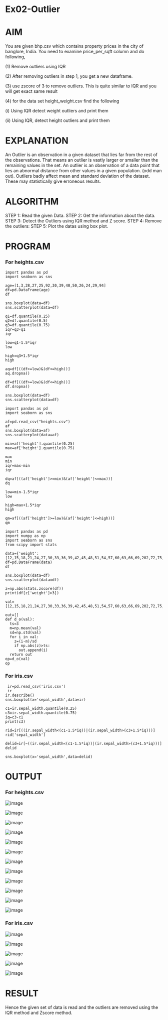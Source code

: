 # Ex02-Outlier
# AIM
You are given bhp.csv which contains property prices in the city of banglore, India. You need to examine price_per_sqft column and do following,

(1) Remove outliers using IQR

(2) After removing outliers in step 1, you get a new dataframe.

(3) use zscore of 3 to remove outliers. This is quite similar to IQR and you will get exact same result

(4) for the data set height_weight.csv find the following

(i) Using IQR detect weight outliers and print them

(ii) Using IQR, detect height outliers and print them

# EXPLANATION
An Outlier is an observation in a given dataset that lies far from the rest of the observations. That means an outlier is vastly larger or smaller than the remaining values in the set. An outlier is an observation of a data point that lies an abnormal distance from other values in a given population. (odd man out). Outliers badly affect mean and standard deviation of the dataset. These may statistically give erroneous results.

# ALGORITHM
STEP 1: Read the given Data.
STEP 2: Get the information about the data.
STEP 3: Detect the Outliers using IQR method and Z score.
STEP 4: Remove the outliers:
STEP 5: Plot the datas using box plot.

# PROGRAM
### For heights.csv
```
import pandas as pd
import seaborn as sns

age=[1,3,28,27,25,92,30,39,40,50,26,24,29,94]
df=pd.DataFrame(age)
df

sns.boxplot(data=df)
sns.scatterplot(data=df)

q1=df.quantile(0.25)
q2=df.quantile(0.5)
q3=df.quantile(0.75)
iqr=q3-q1
iqr

low=q1-1.5*iqr
low

high=q3+1.5*iqr
high

aq=df[((df>=low)&(df<=high))]
aq.dropna()

df=df[((df>=low)&(df<=high))]
df.dropna()

sns.boxplot(data=df)
sns.scatterplot(data=df)

import pandas as pd
import seaborn as sns

af=pd.read_csv("heights.csv")
af
sns.boxplot(data=af)
sns.scatterplot(data=af)

min=af['height'].quantile(0.25)
max=af['height'].quantile(0.75)

max
min
iqr=max-min
iqr

dq=af[((af['height']>=min)&(af['height']<=max))]
dq

low=min-1.5*iqr
low

high=max+1.5*iqr
high

qm=af[((af['height']>=low)&(af['height']<=high))]
qm

import pandas as pd
import numpy as np
import seaborn as sns
from scipy import stats

data={'weight':[12,15,18,21,24,27,30,33,36,39,42,45,48,51,54,57,60,63,66,69,202,72,75,78,81,84,232,87,90,93,96,99,258]}
df=pd.DataFrame(data)
df

sns.boxplot(data=df)
sns.scatterplot(data=df)

z=np.abs(stats.zscore(df))
print(df[z['weight']>3])

val=[12,15,18,21,24,27,30,33,36,39,42,45,48,51,54,57,60,63,66,69,202,72,75,78,81,84,232,87,90,93,96,99,258]

out=[]
def d_o(val):
  ts=3
  m=np.mean(val)
  sd=np.std(val)
  for i in val:
    z=(i-m)/sd
    if np.abs(z)>ts:
      out.append(i)
  return out
op=d_o(val)
op
```
### For iris.csv
```
 ir=pd.read_csv('iris.csv')
 ir
ir.describe()
sns.boxplot(x='sepal_width',data=ir)

c1=ir.sepal_width.quantile(0.25)
c3=ir.sepal_width.quantile(0.75)
iq=c3-c1
print(c3)

rid=ir[((ir.sepal_width<(c1-1.5*iq))|(ir.sepal_width>(c3+1.5*iq)))]
rid['sepal_width']

delid=ir[~((ir.sepal_width<(c1-1.5*iq))|(ir.sepal_width>(c3+1.5*iq)))]
delid

sns.boxplot(x='sepal_width',data=delid)
```

# OUTPUT

### For heights.csv
![image](https://github.com/Jenishajustin/ODD2023---Datascience---Ex-02/assets/119405070/06334619-2127-48a9-a7ba-cd1489bac463)

![image](https://github.com/Jenishajustin/ODD2023---Datascience---Ex-02/assets/119405070/04dd12a2-6494-479a-ba35-5d6be307d6e9)

![image](https://github.com/Jenishajustin/ODD2023---Datascience---Ex-02/assets/119405070/8743ef5e-a66a-4266-b751-9e51936ae27e)

![image](https://github.com/Jenishajustin/ODD2023---Datascience---Ex-02/assets/119405070/94347b7d-7b4f-4ca0-9bf0-17e1d0c159f1)

![image](https://github.com/Jenishajustin/ODD2023---Datascience---Ex-02/assets/119405070/39e29e36-a9a6-4e8f-a41e-47a400167801)

![image](https://github.com/Jenishajustin/ODD2023---Datascience---Ex-02/assets/119405070/68fa2880-39c2-49de-8b7c-de9a6d044d68)

![image](https://github.com/Jenishajustin/ODD2023---Datascience---Ex-02/assets/119405070/1d1ddd03-a56a-4d39-b772-b8c7ab1d75e5)

![image](https://github.com/Jenishajustin/ODD2023---Datascience---Ex-02/assets/119405070/ac5543ef-ac59-4610-9ed8-7d02947604c9)

![image](https://github.com/Jenishajustin/ODD2023---Datascience---Ex-02/assets/119405070/0418756e-1bd6-4d68-8f7c-2279ecb43c11)

![image](https://github.com/Jenishajustin/ODD2023---Datascience---Ex-02/assets/119405070/fe79ddf8-e6ba-4839-8239-1afa7cdbe845)

![image](https://github.com/Jenishajustin/ODD2023---Datascience---Ex-02/assets/119405070/24096d2a-584c-4074-9d57-8ad04caf7eb8)

![image](https://github.com/Jenishajustin/ODD2023---Datascience---Ex-02/assets/119405070/bba3864d-0014-452f-90aa-a34dda0b6cb0)


### For iris.csv
![image](https://github.com/Jenishajustin/ODD2023---Datascience---Ex-02/assets/119405070/87736ffa-868f-4549-a3dc-b07bb3f85f8f)

![image](https://github.com/Jenishajustin/ODD2023---Datascience---Ex-02/assets/119405070/bdfdb9ea-20b9-4448-8807-978a672b227f)

![image](https://github.com/Jenishajustin/ODD2023---Datascience---Ex-02/assets/119405070/cb5d817a-9e93-4f50-b194-3605da873a08)

![image](https://github.com/Jenishajustin/ODD2023---Datascience---Ex-02/assets/119405070/a0032a51-4d86-44a4-b8c2-e2387957593b)

![image](https://github.com/Jenishajustin/ODD2023---Datascience---Ex-02/assets/119405070/693bfa15-0e7f-47b1-8a35-27269341074b)

# RESULT
Hence the given set of data is read and the outliers are removed using the IQR method and Zscore method.
